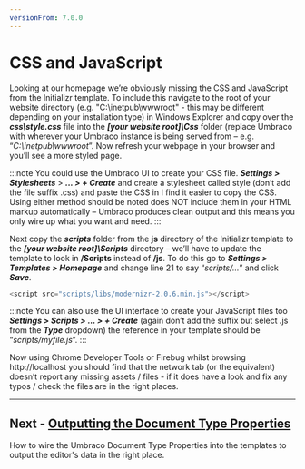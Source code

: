 ```yaml
---
versionFrom: 7.0.0
---
```

# CSS and JavaScript


Looking at our homepage we’re obviously missing the CSS and JavaScript from the Initializr template. To include this navigate to the root of your website directory (e.g. "C:\inetpub\wwwroot" - this may be different depending on your installation type) in Windows Explorer and copy over the **_css\style.css_** file into the **_[your website root]\Css_** folder (replace Umbraco with wherever your Umbraco instance is being served from – e.g. “_C:\inetpub\wwwroot_”. Now refresh your webpage in your browser and you’ll see a more styled page.

:::note
You could use the Umbraco UI to create your CSS file. **_Settings > Stylesheets_** > **_... > + Create_** and create a stylesheet called style (don’t add the file suffix .css) and paste the CSS in I find it easier to copy the CSS. Using either method should be noted does NOT include them in your HTML markup automatically – Umbraco produces clean output and this means you only wire up what you want and need. 
:::

Next copy the **_scripts_** folder from the **js** directory of the Initializr template to the **_[your website root]\Scripts_** directory – we’ll have to update the template to look in **/Scripts** instead of **/js**. To do this go to **_Settings > Templates > Homepage_** and change line 21 to say “_scripts/..._” and click **_Save_**.  

```js
<script src="scripts/libs/modernizr-2.0.6.min.js"></script>
```

:::note
You can also use the UI interface to create your JavaScript files too **_Settings > Scripts > ... > + Create_** (again don’t add the suffix but select .js from the **_Type_** dropdown) the reference in your template should be “_scripts/myfile.js_”. 
:::

Now using Chrome Developer Tools or Firebug whilst browsing http://localhost you should find that the network tab (or the equivalent) doesn’t report any missing assets / files - if it does have a look and fix any typos / check the files are in the right places. 

---

## Next - [Outputting the Document Type Properties](../Outputting-the-Document-Type-Properties)
How to wire the Umbraco Document Type Properties into the templates to output the editor's data in the right place.
